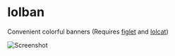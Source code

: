 # lolban
Convenient colorful banners (Requires [figlet](http://www.figlet.org) and [lolcat](https://github.com/busyloop/lolcat))

![Screenshot](https://imgur.com/7zgtQie.png)
